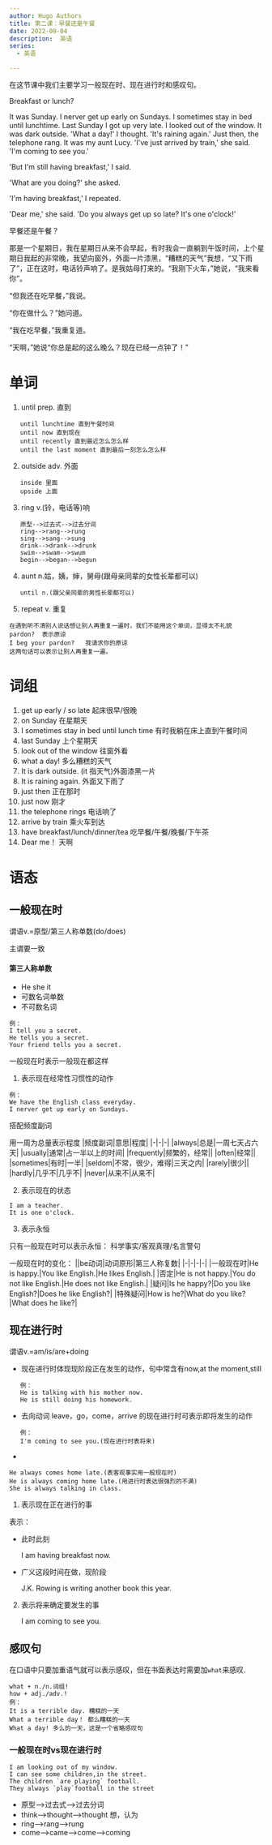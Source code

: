 ```yaml
---
author: Hugo Authors
title: 第二课：早餐还是午餐
date: 2022-09-04
description:  英语
series:
  - 英语

---
```

在这节课中我们主要学习一般现在时、现在进行时和感叹句。

<!--more-->

Breakfast or lunch?

It was Sunday. I nerver get up early on Sundays. I sometimes stay in bed until lunchtime. Last Sunday I got up very late. I looked out of the window. It was dark outside. 'What a day!' I thought. 'It's raining again.' Just then, the telephone rang. It was my aunt Lucy. 'I've just arrived by train,' she said. 'I'm coming to see you.'

   'But I'm still having breakfast,' I said.

   'What are you doing?' she asked.

   'I'm having breakfast,' I repeated.

   'Dear me,' she said. 'Do you always get up so late? It's one o'clock!'

早餐还是午餐？

那是一个星期日，我在星期日从来不会早起，有时我会一直躺到午饭时间，上个星期日我起的非常晚，我望向窗外，外面一片漆黑，“糟糕的天气”我想，“又下雨了”，正在这时，电话铃声响了。是我姑母打来的。“我刚下火车，”她说，“我来看你”。

   “但我还在吃早餐，”我说。

   “你在做什么？”她问道。

   “我在吃早餐，”我重复道。

   “天啊，”她说“你总是起的这么晚么？现在已经一点钟了！”


# 单词
1. until   prep. 直到
```
   until lunchtime 直到午餐时间
   until now 直到现在
   until recently 直到最近怎么怎么样
   until the last moment 直到最后一刻怎么怎么样
``` 
2. outside adv. 外面
```
   inside 里面
   upside 上面
```
3. ring v.(铃，电话等)响
```
   原型-->过去式-->过去分词
   ring-->rang-->rung
   sing-->sang-->sung
   drink-->drank-->drunk
   swim-->swam-->swum
   begin-->began-->begun
```
4. aunt n.姑，姨，婶，舅母(跟母亲同辈的女性长辈都可以)
```
   until n.(跟父亲同辈的男性长辈都可以)
```
5. repeat v. 重复
```
在遇到听不清别人说话想让别人再重复一遍时，我们不能用这个单词，显得太不礼貌
pardon?  表示原谅
I beg your pardon?   我请求你的原谅
这两句话可以表示让别人再重复一遍。
```

# 词组
1. get up early / so late 起床很早/很晚
2. on Sunday 在星期天
3. I sometimes stay in bed until lunch time 有时我躺在床上直到午餐时间
4. last Sunday 上个星期天
5. look out of the window 往窗外看
6. what a day! 多么糟糕的天气
7. It is dark outside. (it 指天气)外面漆黑一片
8. It is raining again. 外面又下雨了
9. just then 正在那时
10. just now 刚才
11. the telephone rings 电话响了
12. arrive by train 乘火车到达
13. have breakfast/lunch/dinner/tea 吃早餐/午餐/晚餐/下午茶
14. Dear me！ 天啊

# 语态
## 一般现在时
谓语v.=原型/第三人称单数(do/does)

主谓要一致
#### 第三人称单数
- He she it
- 可数名词单数
- 不可数名词
```
例：
I tell you a secret.
He tells you a secret.
Your friend tells you a secret.
```
一般现在时表示一般现在都这样

1. 表示现在经常性习惯性的动作
```
例：
We have the English class everyday.
I nerver get up early on Sundays.
```
搭配频度副词

用一周为总量表示程度
|频度副词|意思|程度|
|-|-|-|
|always|总是|一周七天占六天|
|usually|通常|占一半以上的时间|
|frequently|频繁的，经常||
|often|经常||
|sometimes|有时|一半|
|seldom|不常，很少，难得|三天之内|
|rarely|很少||
|hardly|几乎不|几乎不|
|never|从来不|从来不|

2. 表示现在的状态
```
I am a teacher.
It is one o'clock.
```

3. 表示永恒

只有一般现在时可以表示永恒：
科学事实/客观真理/名言警句

一般现在时的变化：
||be动词|动词原形|第三人称复数|
|-|-|-|-|
|一般现在时|He is happy.|You like English.|He likes English.|
|否定|He is not happy.|You do not like English.|He does not like English.|
|疑问|Is he happy?|Do you like English?|Does he like English?|
|特殊疑问|How is he?|What do you like?|What does he like?|

## 现在进行时

谓语v.=am/is/are+doing

- 现在进行时体现现阶段正在发生的动作，句中常含有now,at the moment,still
```
   例：
   He is talking with his mother now.
   He is still doing his homework.
```
- 去向动词 leave，go，come，arrive 的现在进行时可表示即将发生的动作
```
   例：
   I'm coming to see you.(现在进行时表将来)
```
- 
```
He always comes home late.(表客观事实用一般现在时)
He is always coming home late.(用进行时表达很强烈的不满)
She is always talking in class.
```
1. 表示现在正在进行的事

表示：
-  此时此刻

   I am having breakfast now.
-  广义这段时间在做，现阶段

   J.K. Rowing is writing another book this year.

2. 表示将来确定要发生的事

   I am coming to see you.


## 感叹句
在口语中只要加重语气就可以表示感叹，但在书面表达时需要加`what`来感叹.
```
what + n./n.词组!
how + adj./adv.!
例：
It is a terrible day. 糟糕的一天
What a terrible day！ 都么糟糕的一天
What a day! 多么的一天，这是一个省略感叹句
```

### 一般现在时vs现在进行时
```
I am looking out of my window.
I can see some children,in the street.
The children `are playing` football.
They always `play`football in the street
```

- 原型-->过去式-->过去分词
- think-->thought-->thought 想，认为
- ring-->rang-->rung
- come-->came-->come-->coming
